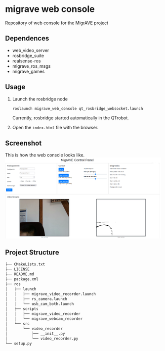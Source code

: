 # migrave web console
Repository of web console for the MigrAVE project

## Dependences

- web_video_server
- rosbridge_suite
- realsense-ros
- migrave_ros_msgs
- migrave_games

## Usage

1. Launch the rosbridge node
    ```sh
    roslaunch migrave_web_console qt_rosbridge_websocket.launch
    ```
    Currently, rosbridge started automatically in the QTrobot. 

2. Open the `index.html` file with the browser. 

## Screenshot

This is how the web console looks like.
![screenshot](./assets/img/MigrAVE_web_console.png "opt title")

## Project Structure
```
├── CMakeLists.txt
├── LICENSE
├── README.md
├── package.xml
├── ros
│   ├── launch
│   │   ├── migrave_video_recorder.launch
│   │   ├── rs_camera.launch
│   │   └── usb_cam_both.launch
│   ├── scripts
│   │   ├── migrave_video_recorder
│   │   └── migrave_webcam_recorder
│   └── src
│       └── video_recorder
│           ├── __init__.py
│           └── video_recorder.py
└── setup.py
```
